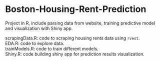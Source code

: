 # Boston-Housing-Rent-Prediction
Project in R, include parsing data from website, training predictive model and visualization with Shiny app.

scrapingData.R: code to scraping housing rents data using `rvest`.    
EDA.R: code to explore data.       
trainModels.R: code to train different models.     
Shiny.R: code building shiny app for prediction results visualization.    
